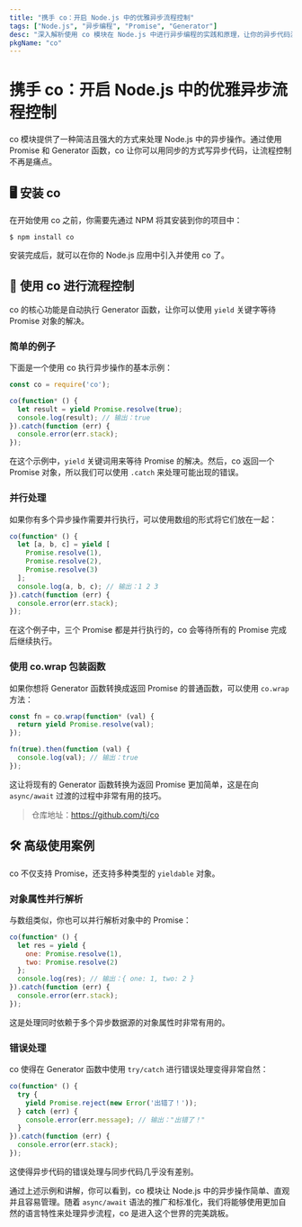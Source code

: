 ```yaml
---
title: "携手 co：开启 Node.js 中的优雅异步流程控制"
tags: ["Node.js", "异步编程", "Promise", "Generator"]
desc: "深入解析使用 co 模块在 Node.js 中进行异步编程的实践和原理，让你的异步代码流畅如诗。"
pkgName: "co"
---
```


# 携手 co：开启 Node.js 中的优雅异步流程控制

co 模块提供了一种简洁且强大的方式来处理 Node.js 中的异步操作。通过使用 Promise 和 Generator 函数，co 让你可以用同步的方式写异步代码，让流程控制不再是痛点。

## 🖥 安装 co

在开始使用 co 之前，你需要先通过 NPM 将其安装到你的项目中：

```shell
$ npm install co
```

安装完成后，就可以在你的 Node.js 应用中引入并使用 co 了。

## 🔗 使用 co 进行流程控制

co 的核心功能是自动执行 Generator 函数，让你可以使用 `yield` 关键字等待 Promise 对象的解决。

### 简单的例子

下面是一个使用 co 执行异步操作的基本示例：

```javascript
const co = require('co');

co(function* () {
  let result = yield Promise.resolve(true);
  console.log(result); // 输出：true
}).catch(function (err) {
  console.error(err.stack);
});
```

在这个示例中，`yield` 关键词用来等待 Promise 的解决。然后，co 返回一个 Promise 对象，所以我们可以使用 `.catch` 来处理可能出现的错误。

### 并行处理

如果你有多个异步操作需要并行执行，可以使用数组的形式将它们放在一起：

```javascript
co(function* () {
  let [a, b, c] = yield [
    Promise.resolve(1),
    Promise.resolve(2),
    Promise.resolve(3)
  ];
  console.log(a, b, c); // 输出：1 2 3
}).catch(function (err) {
  console.error(err.stack);
});
```

在这个例子中，三个 Promise 都是并行执行的，co 会等待所有的 Promise 完成后继续执行。

### 使用 co.wrap 包装函数

如果你想将 Generator 函数转换成返回 Promise 的普通函数，可以使用 `co.wrap` 方法：

```javascript
const fn = co.wrap(function* (val) {
  return yield Promise.resolve(val);
});

fn(true).then(function (val) {
  console.log(val); // 输出：true
});
```

这让将现有的 Generator 函数转换为返回 Promise 更加简单，这是在向 `async/await` 过渡的过程中非常有用的技巧。

> 仓库地址：https://github.com/tj/co

## 🛠 高级使用案例

co 不仅支持 Promise，还支持多种类型的 `yieldable` 对象。

### 对象属性并行解析

与数组类似，你也可以并行解析对象中的 Promise：

```javascript
co(function* () {
  let res = yield {
    one: Promise.resolve(1),
    two: Promise.resolve(2)
  };
  console.log(res); // 输出：{ one: 1, two: 2 }
}).catch(function (err) {
  console.error(err.stack);
});
```

这是处理同时依赖于多个异步数据源的对象属性时非常有用的。

### 错误处理

co 使得在 Generator 函数中使用 `try/catch` 进行错误处理变得非常自然：

```javascript
co(function* () {
  try {
    yield Promise.reject(new Error('出错了！'));
  } catch (err) {
    console.error(err.message); // 输出："出错了！"
  }
}).catch(function (err) {
  console.error(err.stack);
});
```

这使得异步代码的错误处理与同步代码几乎没有差别。

通过上述示例和讲解，你可以看到，co 模块让 Node.js 中的异步操作简单、直观并且容易管理。随着 `async/await` 语法的推广和标准化，我们将能够使用更加自然的语言特性来处理异步流程，co 是进入这个世界的完美跳板。
